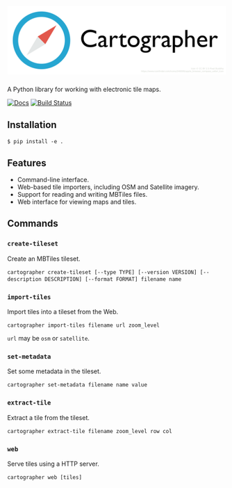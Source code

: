 # ![cartographer][logo]

A Python library for working with electronic tile maps.

[![Docs](https://readthedocs.org/projects/cartographer/badge/?version=latest)](http://cartographer.readthedocs.org) [![Build Status](https://travis-ci.org/thomasleese/cartographer.svg?branch=master)](https://travis-ci.org/thomasleese/cartographer)

## Installation

    $ pip install -e .

## Features

- Command-line interface.
- Web-based tile importers, including OSM and Satellite imagery.
- Support for reading and writing MBTiles files.
- Web interface for viewing maps and tiles.

## Commands

### `create-tileset`

Create an MBTiles tileset.

    cartographer create-tileset [--type TYPE] [--version VERSION] [--description DESCRIPTION] [--format FORMAT] filename name

### `import-tiles`

Import tiles into a tileset from the Web.

    cartographer import-tiles filename url zoom_level

`url` may be `osm` or `satellite`.

### `set-metadata`

Set some metadata in the tileset.

    cartographer set-metadata filename name value

### `extract-tile`

Extract a tile from the tileset.

    cartographer extract-tile filename zoom_level row col

### `web`

Serve tiles using a HTTP server.

    cartographer web [tiles]

[logo]: https://github.com/thomasleese/cartographer/raw/master/logo.png
